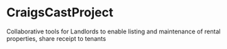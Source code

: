 # CraigsCastProject
Collaborative tools for Landlords to enable listing and maintenance of rental properties, share receipt to tenants
